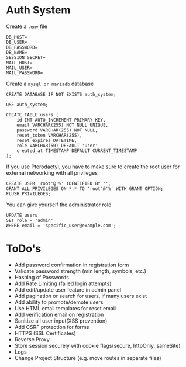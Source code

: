 # Auth System

Create a `.env` file

```
DB_HOST=
DB_USER=
DB_PASSWORD=
DB_NAME=
SESSION_SECRET=
MAIL_HOST=
MAIL_USER=
MAIL_PASSWORD=
```

Create a `mysql or mariadb` database

```
CREATE DATABASE IF NOT EXISTS auth_system;

USE auth_system;

CREATE TABLE users (
    id INT AUTO_INCREMENT PRIMARY KEY,
    email VARCHAR(255) NOT NULL UNIQUE,
    password VARCHAR(255) NOT NULL,
	reset_token VARCHAR(255),
	reset_expires DATETIME,
	role VARCHAR(50) DEFAULT 'user'
    created_at TIMESTAMP DEFAULT CURRENT_TIMESTAMP
);
```
If you use Pterodactyl, you have to make sure to create the root user for external networking with all privileges
```
CREATE USER 'root'@'%' IDENTIFIED BY '';
GRANT ALL PRIVILEGES ON *.* TO 'root'@'%' WITH GRANT OPTION;
FLUSH PRIVILEGES;
```
You can give yourself the administrator role
```
UPDATE users 
SET role = 'admin' 
WHERE email = 'specific_user@example.com';
```

# ToDo's

- Add password confirmation in registration form
- Validate password strength (min length, symbols, etc.)
- Hashing of Passwords
- Add Rate Limiting (failed login attempts)
- Add edit/update user feature in admin panel
- Add pagination or search for users, if many users exist
- Add ability to promote/demote users
- Use HTML email templates for reset email
- Add verification email on registration
- Sanitize all user input(XSS prevention)
- Add CSRF protection for forms
- HTTPS (SSL Certificates)
- Reverse Proxy
- Store session securely with cookie flags(secure, httpOnly, sameSite)
- Logs
- Change Project Structure (e.g. move routes in separate files)